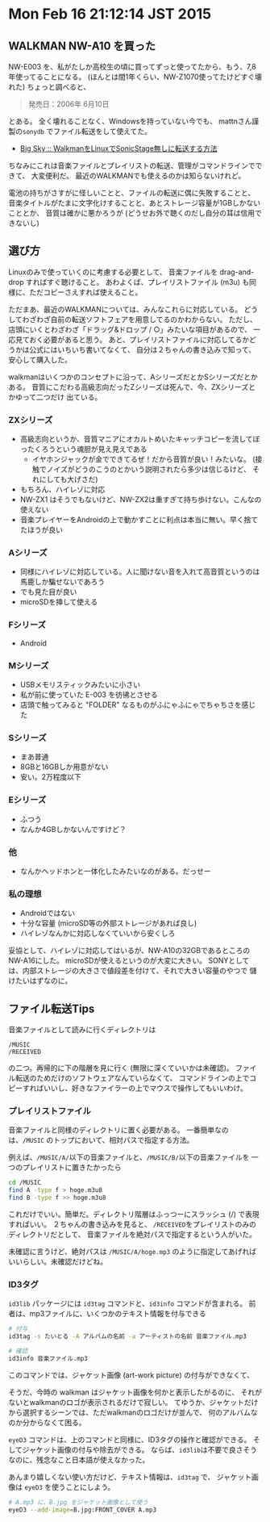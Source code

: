Mon Feb 16 21:12:14 JST 2015
===

## WALKMAN NW-A10 を買った

NW-E003 を、私がたしか高校生の頃に買ってずっと使ってたから、もう、7,8年使ってることになる。
(ほんとは間1年くらい、NW-Z1070使ってたけどすぐ壊れた)
ちょっと調べると、

> 発売日：2006年 6月10日

とある。
全く壊れることなく、Windowsを持っていない今でも、
mattnさん謹製の`sonydb` でファイル転送をして使えてた。

- [Big Sky :: WalkmanをLinuxでSonicStage無しに転送する方法](http://mattn.kaoriya.net/software/linux/20071121165107.htm)

ちなみにこれは音楽ファイルとプレイリストの転送、管理がコマンドラインでできて、
大変便利だ。
最近のWALKMANでも使えるのかは知らないけれど。

電池の持ちがさすがに怪しいことと、ファイルの転送に偶に失敗することと、
音楽タイトルがたまに文字化けすることと、あとストレージ容量が1GBしかないこととか、
音質は確かに悪かろうが (どうせお外で聴くのだし自分の耳は信用できないし)

## 選び方

Linuxのみで使っていくのに考慮する必要として、
音楽ファイルを drag-and-drop すればすぐ聴けること。
あわよくば、プレイリストファイル (m3u) も同様に、ただコピーさえすれば使えること。

ただまあ、最近のWALKMANについては、みんなこれらに対応している。
どうしてわざわざ自前の転送ソフトフェアを用意してるのかわからない。
ただし、店頭にいくとわざわざ「ドラッグ&ドロップ / ○」みたいな項目があるので、
一応見ておく必要があると思う。
あと、プレイリストファイルに対応してるかどうかは公式にはいちいち書いてなくて、
自分は２ちゃんの書き込みで知って、安心して購入した。

walkmanはいくつかのコンセプトに沿って、AシリーズだとかSシリーズだとかある。
音質にこだわる高級志向だったZシリーズは死んで、今、ZXシリーズとかゆって二つだけ
出ている。

### ZXシリーズ

- 高級志向というか、音質マニアにオカルトめいたキャッチコピーを流してぼったくろうという魂胆が見え見えである
    - イヤホンジャックが金でできてるぜ！だから音質が良い！みたいな。 (接触でノイズがどうのこうのとかいう説明されたら多少は信じるけど、 それにしても大げさだ)
- もちろん、ハイレゾに対応
- NW-ZX1 はそうでもないけど、NW-ZX2は重すぎて持ち歩けない。こんなの使えない
- 音楽プレイヤーをAndroidの上で動かすことに利点は本当に無い。早く捨てたほうが良い

### Aシリーズ

- 同様にハイレゾに対応している。人に聞けない音を入れて高音質というのは馬鹿しか騙せないであろう
- でも見た目が良い
- microSDを挿して使える

### Fシリーズ 

- Android

### Mシリーズ

- USBメモリスティックみたいに小さい
- 私が前に使っていた E-003 を彷彿とさせる
- 店頭で触ってみると "FOLDER" なるものがふにゃふにゃでちゃちさを感じた

### Sシリーズ

- まあ普通
- 8GBと16GBしか用意がない
- 安い。2万程度以下

### Eシリーズ

- ふつう
- なんか4GBしかないんですけど？

### 他

- なんかヘッドホンと一体化したみたいなのがある。だっせー

### 私の理想

- Androidではない
- 十分な容量 (microSD等の外部ストレージがあれば良し)
- ハイレゾなんかに対応しなくていいから安くしろ

妥協として、ハイレゾに対応してはいるが、NW-A10の32GBであるところのNW-A16にした。
microSDが使えるというのが大変に大きい。
SONYとしては、内部ストレージの大きさで値段差を付けて、それで大きい容量のやつで
儲けたいはずなのに。

## ファイル転送Tips

音楽ファイルとして読みに行くディレクトリは

```
/MUSIC
/RECEIVED
```

の二つ。再帰的に下の階層を見に行く (無限に深くていいかは未確認)。
ファイル転送のためだけのソフトウェアなんていらなくて、
コマンドラインの上でコピーすればいいし、好きなファイラーの上でマウスで操作してもいいわけ。

### プレイリストファイル

音楽ファイルと同様のディレクトリに置く必要がある。
一番簡単なのは、`/MUSIC` のトップにおいて、相対パスで指定する方法。

例えば、`/MUSIC/A/`以下の音楽ファイルと、`/MUSIC/B/`以下の音楽ファイルを
一つのプレイリストに置きたかったら

```bash
cd /MUSIC
find A -type f > hoge.m3u8
find B -type f >> hoge.m3u8
```

これだけでいい。簡単だ。ディレクトリ階層はふっつーにスラッシュ (/) で表現すればいい。
２ちゃんの書き込みを見ると、
`/RECEIVED`をプレイリストのみのディレクトリだとして、
音楽ファイルを絶対パスで指定するという人がいた。

未確認に言うけど、絶対パスは
`/MUSIC/A/hoge.mp3`
のように指定してあげればいいらしい。未確認だけどね。

### ID3タグ

`id3lib` パッケージには `id3tag` コマンドと、`id3info` コマンドが含まれる。
前者は、mp3ファイルに、いくつかのテキスト情報を付与できる

```bash
# 付与
id3tag -s たいとる -A アルバムの名前 -a アーティストの名前 音楽ファイル.mp3
```

```bash
# 確認
id3info 音楽ファイル.mp3
```

このコマンドでは、ジャケット画像 (art-work picture) の付与ができなくて、

そうだ、今時の walkman はジャケット画像を何かと表示したがるのに、
それがないとwalkmanのロゴが表示されるだけで寂しい。
てゆうか、ジャケットだけから選択するシーンでは、ただwalkmanのロゴだけが並んで、
何のアルバムなのか分からなくて困る。

`eyeD3` コマンドは、上のコマンドと同様に、ID3タグの操作と確認ができる。
そしてジャケット画像の付与や除去ができる。
ならば、`id3lib`は不要で良さそうなのに、残念なこと日本語が使えなかった。

あんまり嬉しくない使い方だけど、テキスト情報は、`id3tag` で、
ジャケット画像は `eyeD3` を使うことにしよう。

```bash
# A.mp3 に、B.jpg をジャケット画像として使う
eyeD3 --add-image=B.jpg:FRONT_COVER A.mp3
```


